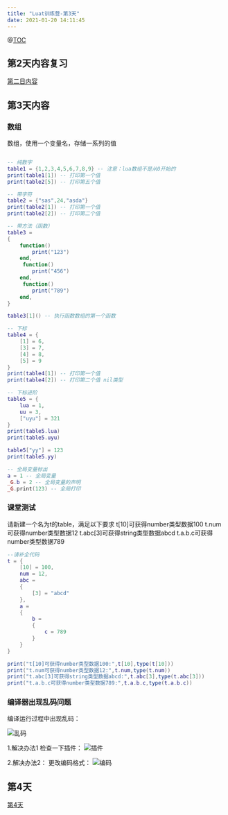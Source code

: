 ```yaml
---
title: "Luat训练营-第3天"
date: 2021-01-20 14:11:45
---
```


@[TOC](Luat训练营-第3天)

## 第2天内容复习
[第二日内容](https://luatdoc.papapoi.com/2353/)

## 第3天内容
### 数组
数组，使用一个变量名，存储一系列的值
```lua

-- 纯数字
table1 = {1,2,3,4,5,6,7,8,9} -- 注意：lua数组不是从0开始的
print(table1[1]) -- 打印第一个值
print(table2[5]) -- 打印第五个值

-- 带字符
table2 = {"sas",24,"asda"}
print(table2[1]) -- 打印第一个值
print(table2[2]) -- 打印第二个值

-- 带方法（函数）
table3 =
{
    function()
        print("123")
    end,
     function()
        print("456")
    end,
     function()
        print("789")
    end,
}

table3[1]() -- 执行函数数组的第一个函数

-- 下标
table4 = {
    [1] = 6,
    [3] = 7,
    [4] = 8,
    [5] = 9
}
print(table4[1]) -- 打印第一个值
print(table4[2]) -- 打印第二个值 nil类型

-- 下标进阶
table5 = {
    lua = 1,
    uu = 3,
    ["uyu"] = 321
}
print(table5.lua)
print(table5.uyu)

table5["yy"] = 123
print(table5.yy)

-- 全局变量标出
a = 1 -- 全局变量
_G.b = 2 -- 全局变量的声明
_G.print(123) -- 全局打印
```
### 课堂测试

请新建一个名为t的table，满足以下要求
t[10]可获得number类型数据100
t.num可获得number类型数据12
t.abc[3]可获得string类型数据abcd
t.a.b.c可获得number类型数据789
```lua
--请补全代码
t = {
	[10] = 100,
	num = 12,
	abc =
	{
		[3] = "abcd"
	},
	a =
	{
		b =
		{
			c = 789
		}
	}
}

print("t[10]可获得number类型数据100:",t[10],type(t[10]))
print("t.num可获得number类型数据12:",t.num,type(t.num))
print("t.abc[3]可获得string类型数据abcd:",t.abc[3],type(t.abc[3]))
print("t.a.b.c可获得number类型数据789:",t.a.b.c,type(t.a.b.c))
```

### 编译器出现乱码问题
编译运行过程中出现乱码：

![乱码](https://img-blog.csdnimg.cn/20210120141301537.png?x-oss-process=image/watermark,type_ZmFuZ3poZW5naGVpdGk,shadow_10,text_aHR0cHM6Ly9ibG9nLmNzZG4ubmV0L3FxXzQ0ODU3NzAw,size_16,color_FFFFFF,t_70#pic_center)


1.解决办法1
检查一下插件：
![插件](https://img-blog.csdnimg.cn/20210120141310657.png?x-oss-process=image/watermark,type_ZmFuZ3poZW5naGVpdGk,shadow_10,text_aHR0cHM6Ly9ibG9nLmNzZG4ubmV0L3FxXzQ0ODU3NzAw,size_16,color_FFFFFF,t_70#pic_center)



2.解决办法2：
更改编码格式：
![编码](https://img-blog.csdnimg.cn/20210120141340521.png#pic_center)
## 第4天
[第4天](https://luatdoc.papapoi.com/2372/)
